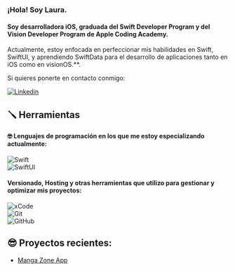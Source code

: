 ### ¡Hola! Soy Laura.  
#### Soy desarrolladora iOS, graduada del **Swift Developer Program** y del **Vision Developer Program** de **Apple Coding Academy**.  
Actualmente, estoy enfocada en perfeccionar mis habilidades en Swift, SwiftUI, y aprendiendo SwiftData para el desarrollo de aplicaciones tanto en iOS como en visionOS.**.

Si quieres ponerte en contacto conmigo:

[![Linkedin](https://img.shields.io/badge/LinkedIn-0077B5?style=for-the-badge&logo=linkedin&logoColor=white)](https://www.linkedin.com/in/laura-isabel-rojas-bustamante-658b8677/)

## 🪛 Herramientas

#### 🤓  Lenguajes de programación en los que me estoy especializando actualmente:

![Swift](https://img.shields.io/badge/SWIFT-E34F26?style=for-the-badge&logo=swift&logoColor=white)  
![SwiftUI](https://img.shields.io/badge/SWIFTUI-E34F26?style=for-the-badge&logo=swift&logoColor=white)

#### Versionado, Hosting y otras herramientas que utilizo para gestionar y optimizar mis proyectos:

![xCode](https://img.shields.io/badge/xcode%20-%232B2B30.svg?&style=for-the-badge&logo=xCode&logoColor=007ACC)  
![Git](https://img.shields.io/badge/Git%20-%23302F2F.svg?&style=for-the-badge&logo=Git&logoColor=F05032)  
![GitHub](https://img.shields.io/badge/GitHub%20-%23181717.svg?&style=for-the-badge&logo=GitHub&logoColor=FFFFFF)

## 😎 Proyectos recientes:

- [Manga Zone App](https://github.com/Laura-irb18/MangaZone)  
<!--
**Laura-irb18/Laura-irb18** is a ✨ _special_ ✨ repository because its `README.md` (this file) appears on your GitHub profile.

Here are some ideas to get you started:

- 🔭 I’m currently working on ...
- 🌱 I’m currently learning ...
- 👯 I’m looking to collaborate on ...
- 🤔 I’m looking for help with ...
- 💬 Ask me about ...
- 📫 How to reach me: ...
- 😄 Pronouns: ...
- ⚡ Fun fact: ...
-->
